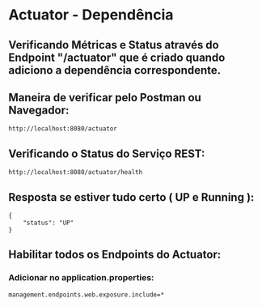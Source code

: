 # Actuator - Dependência
## Verificando Métricas e Status através do Endpoint "/actuator" que é criado quando adiciono a dependência correspondente.

## Maneira de verificar pelo Postman ou Navegador:
````
http://localhost:8080/actuator
````

## Verificando o Status do Serviço REST:
````
http://localhost:8080/actuator/health
````
## Resposta se estiver tudo certo ( UP e Running ):
````
{
    "status": "UP"
}
````
## Habilitar todos os Endpoints do Actuator:
### Adicionar no application.properties:
````
management.endpoints.web.exposure.include=*
````